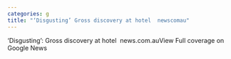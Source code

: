 ```yaml
---
categories: g
title: "‘Disgusting’ Gross discovery at hotel  newscomau"
---
```

‘Disgusting’: Gross discovery at hotel&nbsp;&nbsp;news.com.auView Full coverage on Google News